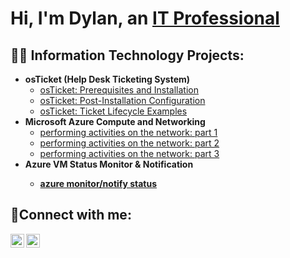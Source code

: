 <h1>Hi, I'm Dylan, an <a href="https://linkedin.com/in/Dylan">IT Professional</a></h1>

<h2>👨‍💻 Information Technology Projects:</h2>

- <b>osTicket (Help Desk Ticketing System)</b>
  - [osTicket: Prerequisites and Installation](https://github.com/DylanCore13/osticket-prereqs)
  - [osTicket: Post-Installation Configuration](https://github.com/DylanCore13/post-install-config)
  - [osTicket: Ticket Lifecycle Examples](https://github.com/DylanCore13/ticket-lifecycle)
- <b>Microsoft Azure Compute and Networking</b>
  - [performing activities on the network: part 1](https://github.com/DylanCore13/activities-network-pt1)
  - [performing activities on the network: part 2](https://github.com/DylanCore13/activities-network-pt2)
  - [performing activities on the network: part 3](https://github.com/DylanCore13/activities-network-pt3)
- <b>Azure VM Status Monitor & Notification<b/>
  - [azure monitor/notify status](https://github.com/DylanCore13/azure-vm-status-monitor)
 

<h2>🤳Connect with me:</h2>

[<img align="left" alt="Dylan | LinkedIn" width="22px" src="https://cdn.jsdelivr.net/npm/simple-icons@v3/icons/linkedin.svg" />][linkedin]
[<img align="left" alt="Dylan | Instagram" width="22px" src="https://cdn.jsdelivr.net/npm/simple-icons@v3/icons/instagram.svg" />][instagram]

[instagram]: https://www.instagram.com/Dylan
[linkedin]: https://linkedin.com/in/Dylan
